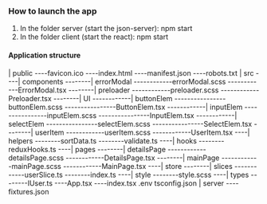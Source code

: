 ### How to launch the app
1. In the folder server (start the json-server): npm start
2. In the folder client (start the react): npm start


#### Application structure

| public
----favicon.ico
----index.html
----manifest.json
----robots.txt
| src
----| components
--------| errorModal
------------errorModal.scss
------------ErrorModal.tsx
--------| preloader
------------preloader.scss
------------Preloader.tsx
--------| UI
------------| buttonElem
----------------buttonElem.scss
----------------ButtonElem.tsx
------------| inputElem
----------------inputElem.scss
----------------InputElem.tsx
------------| selectElem
----------------selectElem.scss
----------------SelectElem.tsx
--------| userItem
------------userItem.scss
------------UserItem.tsx
----| helpers
--------sortData.ts
--------validate.ts
----| hooks
--------reduxHooks.ts
----| pages
--------| detailsPage
------------detailsPage.scss
------------DetailsPage.tsx
--------| mainPage
------------mainPage.scss
------------MainPage.tsx
----| store
--------| slices
------------userSlice.ts
--------index.ts
----| style
--------style.scss
----| types
--------IUser.ts
----App.tsx
----index.tsx
.env
tsconfig.json
| server
----fixtures.json